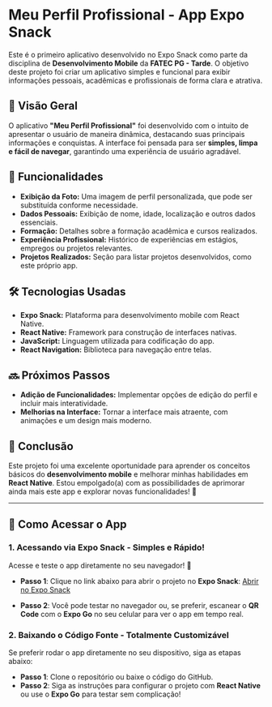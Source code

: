 # Meu Perfil Profissional - App Expo Snack

Este é o primeiro aplicativo desenvolvido no Expo Snack como parte da disciplina de **Desenvolvimento Mobile** da **FATEC PG - Tarde**. O objetivo deste projeto foi criar um aplicativo simples e funcional para exibir informações pessoais, acadêmicas e profissionais de forma clara e atrativa.

## 📌 Visão Geral
O aplicativo **"Meu Perfil Profissional"** foi desenvolvido com o intuito de apresentar o usuário de maneira dinâmica, destacando suas principais informações e conquistas. A interface foi pensada para ser **simples, limpa e fácil de navegar**, garantindo uma experiência de usuário agradável.

## 🚀 Funcionalidades
- **Exibição da Foto:** Uma imagem de perfil personalizada, que pode ser substituída conforme necessidade.
- **Dados Pessoais:** Exibição de nome, idade, localização e outros dados essenciais.
- **Formação:** Detalhes sobre a formação acadêmica e cursos realizados.
- **Experiência Profissional:** Histórico de experiências em estágios, empregos ou projetos relevantes.
- **Projetos Realizados:** Seção para listar projetos desenvolvidos, como este próprio app.

## 🛠️ Tecnologias Usadas
- **Expo Snack:** Plataforma para desenvolvimento mobile com React Native.
- **React Native:** Framework para construção de interfaces nativas.
- **JavaScript:** Linguagem utilizada para codificação do app.
- **React Navigation:** Biblioteca para navegação entre telas.

## 🔜 Próximos Passos
- **Adição de Funcionalidades:** Implementar opções de edição do perfil e incluir mais interatividade.
- **Melhorias na Interface:** Tornar a interface mais atraente, com animações e um design mais moderno.

## 🎯 Conclusão
Este projeto foi uma excelente oportunidade para aprender os conceitos básicos do **desenvolvimento mobile** e melhorar minhas habilidades em **React Native**. Estou empolgado(a) com as possibilidades de aprimorar ainda mais este app e explorar novas funcionalidades! 🚀

---

## 📲 **Como Acessar o App**

### 1. **Acessando via Expo Snack - Simples e Rápido!**
Acesse e teste o app diretamente no seu navegador! 🎉

- **Passo 1**: Clique no link abaixo para abrir o projeto no **Expo Snack**:
  [Abrir no Expo Snack](https://snack.expo.dev/)  

- **Passo 2**: Você pode testar no navegador ou, se preferir, escanear o **QR Code** com o **Expo Go** no seu celular para ver o app em tempo real.


### 2. **Baixando o Código Fonte - Totalmente Customizável**
Se preferir rodar o app diretamente no seu dispositivo, siga as etapas abaixo:

- **Passo 1**: Clone o repositório ou baixe o código do GitHub.
- **Passo 2**: Siga as instruções para configurar o projeto com **React Native** ou use o **Expo Go** para testar sem complicação!


